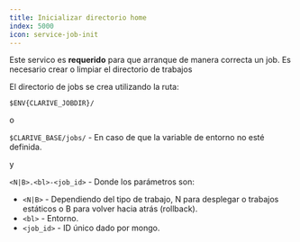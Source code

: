 ```yaml
---
title: Inicializar directorio home
index: 5000
icon: service-job-init
---
```


Este servico es **requerido** para que arranque de manera correcta un job. Es necesario crear o limpiar el directorio
de trabajos

El directorio de jobs se crea utilizando la ruta:

`$ENV{CLARIVE_JOBDIR}/`

o

`$CLARIVE_BASE/jobs/` - En caso de que la variable de entorno no esté definida.

y

`<N|B>.<bl>-<job_id>` - Donde los parámetros son:

- `<N|B>` - Dependiendo del tipo de trabajo, N para desplegar o trabajos estáticos o B para volver hacia atrás
  (rollback).
- `<bl>` -  Entorno.
- `<job_id>` - ID único dado por mongo.
